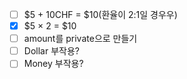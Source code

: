 - [ ] $5 + 10CHF = $10(환율이 2:1일 경우우)
- [x] $5 × 2 = $10
- [ ] amount를 private으로 만들기
- [ ] Dollar 부작용?
- [ ] Money 부작용?
